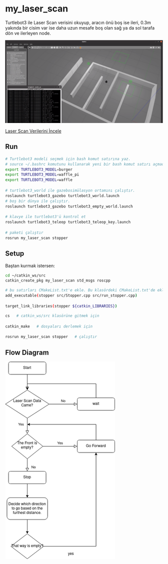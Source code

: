 # my_laser_scan
Turtlebot3 ile Laser Scan verisini okuyup, aracın önü boş ise ileri, 0.3m yakında bir cisim var ise daha uzun mesafe boş olan sağ ya da sol tarafa dön ve ilerleyen node.

![image](imgs/img.png)

[Laser Scan Verilerini İncele](https://github.com/AhmetEkiz/my_ros_pkgs/tree/main/my_laser_scan)

## Run
```bash
# Turtlebot3 modeli seçmek için bash komut satırına yaz.
# source ~/.bashrc komutunu kullanarak yeni bir bash komut satırı açmadan değişiklikleri okut
export TURTLEBOT3_MODEL=burger
export TURTLEBOT3_MODEL=waffle_pi
export TURTLEBOT3_MODEL=waffle

# turtlebot3_world ile gazebosimülasyon ortamını çalıştır.
roslaunch turtlebot3_gazebo turtlebot3_world.launch
# boş bir dünya ile çalıştır.
roslaunch turtlebot3_gazebo turtlebot3_empty_world.launch

# klavye ile turtlebot3'ü kontrol et
roslaunch turtlebot3_teleop turtlebot3_teleop_key.launch

# paketi çalıştır
rosrun my_laser_scan stopper
```

## Setup

Baştan kurmak istersen:
```bash
cd ~/catkin_ws/src
catkin_create_pkg my_laser_scan std_msgs roscpp
```

```bash
# bu satırları CMakeList.txt'e ekle. Bu klasördeki CMakeList.txt'de ekli
add_executable(stopper src/Stopper.cpp src/run_stopper.cpp)

target_link_libraries(stopper ${catkin_LIBRARIES})
```

```bash
cs   # catkin_ws/src klasörüne gitmek için

catkin_make   # dosyaları derlemek için

rosrun my_laser_scan stopper   # çalıştır
```

## Flow Diagram

![Flow Diagram](imgs/diagram.png)